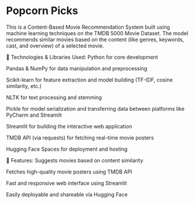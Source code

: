 # Popcorn Picks
This is a Content-Based Movie Recommendation System built using machine learning techniques on the TMDB 5000 Movie Dataset. The model recommends similar movies based on the content (like genres, keywords, cast, and overview) of a selected movie.

🔧 Technologies & Libraries Used:
Python for core development

Pandas & NumPy for data manipulation and preprocessing

Scikit-learn for feature extraction and model building (TF-IDF, cosine similarity, etc.)

NLTK for text processing and stemming

Pickle for model serialization and transferring data between platforms like PyCharm and Streamlit

Streamlit for building the interactive web application

TMDB API (via requests) for fetching real-time movie posters

Hugging Face Spaces for deployment and hosting

🚀 Features:
Suggests movies based on content similarity

Fetches high-quality movie posters using TMDB API

Fast and responsive web interface using Streamlit

Easily deployable and shareable via Hugging Face
